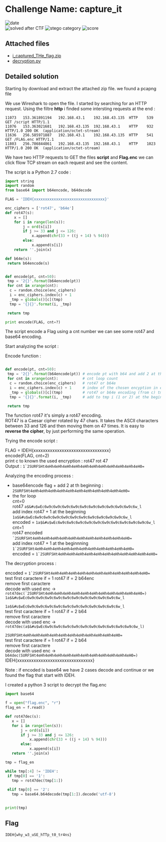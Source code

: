 
# Challenge Name: capture_it

![date](https://img.shields.io/badge/date-11.03.2021-brightgreen.svg)  
![solved after CTF](https://img.shields.io/badge/solved-after%20CTF-red.svg) 
![stego category](https://img.shields.io/badge/category-forensics-lightgrey.svg)
![score](https://img.shields.io/badge/score-100-blue.svg)


## Attached files
- [i_captured_THe_flag.zip](i_captured_THe_flag.zip)
- [decryption.py](decryption.py)




## Detailed solution
Starting by download and extract the attached zip file. we found a pcapng file

We use Wireshark to open the file. I started by searching for an HTTP request.
Using the filtre **http** i finded some intersting requests at the end :

````
11073	153.361891194	192.168.43.1	192.168.43.135	HTTP	539	GET /script HTTP/1.1 
11076	153.363021681	192.168.43.135	192.168.43.1	HTTP	932	HTTP/1.0 200 OK  (application/octet-stream)
11636	256.585971887	192.168.43.1	192.168.43.135	HTTP	541	GET /FLAG.enc HTTP/1.1 
11803	256.786844861	192.168.43.135	192.168.43.1	HTTP	1023	HTTP/1.0 200 OK  (application/octet-stream)
````

We have two HTTP requests to GET the files **script** and **Flag.enc** we can click fllow TCP stream on each request and see the content. 
  
The script is a Python 2.7 code : 

````python
import string
import random
from base64 import b64encode, b64decode

FLAG = 'IDEH{xxxxxxxxxxxxxxxxxxxxxxxxxxxxxxxx}'

enc_ciphers = ['rot47', 'b64e']
def rot47(s):
    x = []
    for i in range(len(s)):
        j = ord(s[i])
        if j >= 33 and j <= 126:
            x.append(chr(33 + ((j + 14) % 94)))
        else:
            x.append(s[i])
    return ''.join(x)

def b64e(s):
 return b64encode(s)


def encode(pt, cnt=50):
 tmp = '2{}'.format(b64encode(pt))
 for cnt in xrange(cnt):
  c = random.choice(enc_ciphers)
  i = enc_ciphers.index(c) + 1
  _tmp = globals()[c](tmp)
  tmp = '{}{}'.format(i, _tmp)

 return tmp

print encode(FLAG, cnt=?)
````
The script encode a Flag using a cnt number we can see some rot47 and base64 encoding.  
  
Start analyzing the script : 

Encode function : 

````python

def encode(pt, cnt=50):
 tmp = '2{}'.format(b64encode(pt)) # encode pt with b64 and add 2 at the beginning
 for cnt in xrange(cnt):           # cnt loop count
  c = random.choice(enc_ciphers)   # rot47 or b64e 
  i = enc_ciphers.index(c) + 1     # index of the chosen encyption in enc_ciphers + 1 / i = 1 or 2
  _tmp = globals()[c](tmp)         # rot47 or b64e encoding (from c) tmp 
  tmp = '{}{}'.format(i, _tmp)     # add to tmp i (1 or 2) at the beginning

 return tmp
````  
The function rot47 it's simply a rot47 encoding.  
ROT47 is a Caesar cipher rotated by 47 chars. It takes the ASCII characters between 33 and 126 and then moving them on 47 times. It is easy to **reverse the cipher**, by just performing the same operation.  

Trying the encode script :

FLAG = IDEH{xxxxxxxxxxxxxxxxxxxxxxxxxxxxxxxx}   
encode(FLAG, cnt=2)    
print c to known the used encryption : rot47 rot 47  
Output : ``1`2SURFSHt4eHh4eHh4eHh4eHh4eHh4eHh4eHh4eHh4eHh4eHh4eH0=``  

Analyzing the encoding process :

- base64encode flag  + add 2 at th beginning : ``2SURFSHt4eHh4eHh4eHh4eHh4eHh4eHh4eHh4eHh4eHh4eHh4eH0=``  
- the for loop  
   cnt=0  
   rot47 ``a$&#u$wEc6w9c6w9c6w9c6w9c6w9c6w9c6w9c6w9c6w9c6w9c6w_l``    
   add index rot47 + 1 at the beginning ``1a$&#u$wEc6w9c6w9c6w9c6w9c6w9c6w9c6w9c6w9c6w9c6w9c6w_l``    
   encoded = ``1a$&#u$wEc6w9c6w9c6w9c6w9c6w9c6w9c6w9c6w9c6w9c6w9c6w_l``    
   cnt=1  
   rot47 encoded `` `2SURFSHt4eHh4eHh4eHh4eHh4eHh4eHh4eHh4eHh4eHh4eHh4eH0= ``  
   add index rot47 + 1 at the beginnning ``1`2SURFSHt4eHh4eHh4eHh4eHh4eHh4eHh4eHh4eHh4eHh4eHh4eH0= ``   
   encoded = `` 1`2SURFSHt4eHh4eHh4eHh4eHh4eHh4eHh4eHh4eHh4eHh4eHh4eH0= `` 
   
   
The decryption process :   
  
   encoded = `` 1`2SURFSHt4eHh4eHh4eHh4eHh4eHh4eHh4eHh4eHh4eHh4eHh4eH0= ``  
   test first caractere if = 1 rot47 if = 2 b64enc  
	 remove first caractere  
	 decode with used enc ->  ``rot47dec(`2SURFSHt4eHh4eHh4eHh4eHh4eHh4eHh4eHh4eHh4eHh4eHh4eH0=)``   
   ``1a$&#u$wEc6w9c6w9c6w9c6w9c6w9c6w9c6w9c6w9c6w9c6w9c6w_l``    
   
   ``1a$&#u$wEc6w9c6w9c6w9c6w9c6w9c6w9c6w9c6w9c6w9c6w9c6w_l``    
	 test first caractere if = 1 rot47 if = 2 b64  
	 remove first caractere  
	 decode with used enc -> ``rot47dec(a$&#u$wEc6w9c6w9c6w9c6w9c6w9c6w9c6w9c6w9c6w9c6w9c6w_l)`` 
   
   ``2SURFSHt4eHh4eHh4eHh4eHh4eHh4eHh4eHh4eHh4eHh4eHh4eH0=``      
	 test first caractere if = 1 rot47 if = 2 b64    
	 remove first caractere    
	 decode with used enc ->  ``b64dec(SURFSHt4eHh4eHh4eHh4eHh4eHh4eHh4eHh4eHh4eHh4eHh4eH0=)``   
	 IDEH{xxxxxxxxxxxxxxxxxxxxxxxxxxxxxxxx}	 
	 
 Note : if encoded is base64 we have 2 cases decode and continue or we found the flag that start with IDEH.  
 
 I created a python 3 script to decrypt the flag.enc  
 
 ````python
 import base64

f = open("flag.enc", "r")
flag_en = f.read()

def rot47dec(s):
    x = []
    for i in range(len(s)):
        j = ord(s[i])
        if j >= 33 and j <= 126:
            x.append(chr(33 + ((j + 14) % 94)))
        else:
            x.append(s[i])
    return ''.join(x)

tmp = flag_en

while tmp[:4] != 'IDEH':
  if tmp[0] == '1':
    tmp = rot47dec(tmp[1:])   
   
  elif tmp[0] == '2':
    tmp = base64.b64decode(tmp[1:]).decode('utf-8')

   
print(tmp)
````



## Flag

```
IDEH{why_w3_uSE_hTTp_t0_tr4ns}
```
